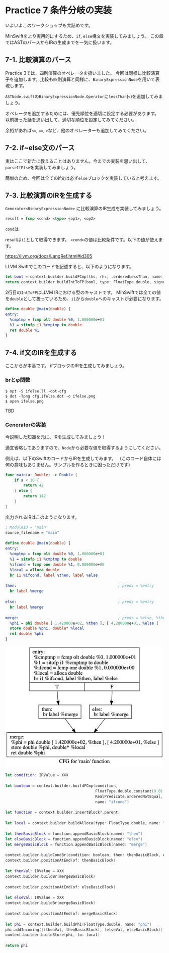 # Practice 7 条件分岐の実装

いよいよこのワークショップも大詰めです。

MinSwiftをより実用的にするため、`if`, `else`構文を実装してみましょう。
この章ではASTのパースからIRの生成までを一気に扱います。

## 7-1. 比較演算のパース

Practice 3では、四則演算のオペレータを扱いました。
今回は同様に比較演算子を追加します。比較も四則演算と同様に、`BinaryExpressionNode`を用いて表現します。


`ASTNode.swift`の`BinaryExpressionNode.Operator`に`lessThan`(`<`)を追加してみましょう。

オペレータを追加するためには、優先順位を適切に設定する必要があります。
以前扱った話を思い出して、適切な順位を設定してみてください。

余裕があれば`<=`, `==`, `>`など、他のオペレーターも追加してみてください。

## 7-2. if~else文のパース

実はここで新たに教えることはありません。今までの実装を思い出して、`parseIfElse`を実装してみましょう。

簡単のため、今回は全てのif文は必ず`else`ブロックを実装していると考えます。

## 7-3. 比較演算のIRを生成する

`Generator<BinaryExpressionNode>` に比較演算のIR生成を実装してみましょう。

```llvm
result = fcmp <cond> <type> <op1>, <op2>
```

`cond`は

resultは`i1`として取得できます。
`<cond>`の値は比較条件です。以下の値が使えます。

https://llvm.org/docs/LangRef.html#id305


LLVM Swiftでこのコードを記述すると、以下のようになります。


```swift
let bool = context.builder.buildFCmp(lhs, rhs, .orderedLessThan, name: "cmptmp")
return context.builder.buildIntToFP(bool, type: FloatType.double, signed: true)
```

2行目の`IntToFP`はLLVM IRにおける型のキャストです。
MinSwiftでは全ての値を`double`として扱っているため、`i1`から`double`へのキャストが必要になります。

```llvm
define double @main(double) {
entry:
  %cmptmp = fcmp olt double %0, 1.000000e+01
  %1 = sitofp i1 %cmptmp to double
  ret double %1
}
```

## 7-4. if文のIRを生成する

ここからが本番です。 ifブロックのIRを生成してみましょう。

### brとφ関数

```console
$ opt -S ifelse.ll -dot-cfg
$ dot -Tpng cfg.ifelse.dot -o ifelse.png
$ open ifelse.png
```

TBD

### Generatorの実装

今説明した知識を元に、IRを生成してみましょう！

適宜省略してありますので、`Node`から必要な値を取得するようにしてください。

例えば、以下のSwiftのコードからIRを生成してみます。
（このコード自体には何の意味もありません。サンプルを作るときに困っただけです）


```swift
func main(a: Double) -> Double {
    if a < 10 {
        return 42
    } else {
        return 142
    }
}
```

出力されるIRはこのようになります。

```llvm
; ModuleID = 'main'
source_filename = "main"

define double @main(double) {
entry:
  %cmptmp = fcmp olt double %0, 1.000000e+01
  %1 = sitofp i1 %cmptmp to double
  %ifcond = fcmp one double %1, 0.000000e+00
  %local = alloca double
  br i1 %ifcond, label %then, label %else

then:                                             ; preds = %entry
  br label %merge

else:                                             ; preds = %entry
  br label %merge

merge:                                            ; preds = %else, %then
  %phi = phi double [ 1.420000e+02, %then ], [ 4.200000e+01, %else ]
  store double %phi, double* %local
  ret double %phi
}
```

![](ifelse.png)

```swift
let condition: IRValue = XXX

let boolean = context.builder.buildFCmp(condition,
                                        FloatType.double.constant(0.0),
                                        RealPredicate.orderedNotEqual,
                                        name: "ifcond")

let function = context.builder.insertBlock?.parent!

let local = context.builder.buildAlloca(type: FloatType.double, name: "local")

let thenBasicBlock = function.appendBasicBlock(named: "then")
let elseBasicBlock = function.appendBasicBlock(named: "else")
let mergeBasicBlock = function.appendBasicBlock(named: "merge")

context.builder.buildCondBr(condition: boolean, then: thenBasicBlock, else: elseBasicBlock)
context.builder.positionAtEnd(of: thenBasicBlock)

let thenVal: IRValue = XXX
context.builder.buildBr(mergeBasicBlock)

context.builder.positionAtEnd(of: elseBasicBlock)

let elseVal: IRValue = XXX
context.builder.buildBr(mergeBasicBlock)

context.builder.positionAtEnd(of: mergeBasicBlock)

let phi = context.builder.buildPhi(FloatType.double, name: "phi")
phi.addIncoming([(thenVal, thenBasicBlock), (elseVal, elseBasicBlock)])
context.builder.buildStore(phi, to: local)

return phi
```

